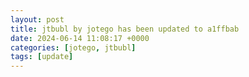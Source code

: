 ```yaml
---
layout: post
title: jtbubl by jotego has been updated to a1ffbab
date: 2024-06-14 11:08:17 +0000
categories: [jotego, jtbubl]
tags: [update]
---
```


